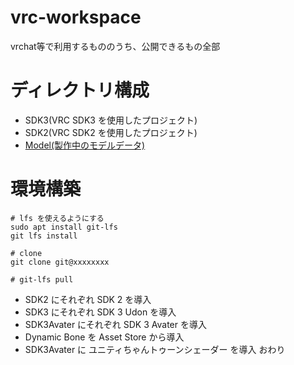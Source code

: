 # vrc-workspace

vrchat等で利用するもののうち、公開できるもの全部

# ディレクトリ構成

* SDK3(VRC SDK3 を使用したプロジェクト)
* SDK2(VRC SDK2 を使用したプロジェクト)
* [Model(製作中のモデルデータ)](/Models)

# 環境構築

```
# lfs を使えるようにする
sudo apt install git-lfs
git lfs install

# clone
git clone git@xxxxxxxx

# git-lfs pull
```
* SDK2 にそれぞれ SDK 2 を導入
* SDK3 にそれぞれ SDK 3 Udon を導入
* SDK3Avater にそれぞれ SDK 3 Avater を導入
* Dynamic Bone を Asset Store から導入
* SDK3Avater に ユニティちゃんトゥーンシェーダー を導入
おわり